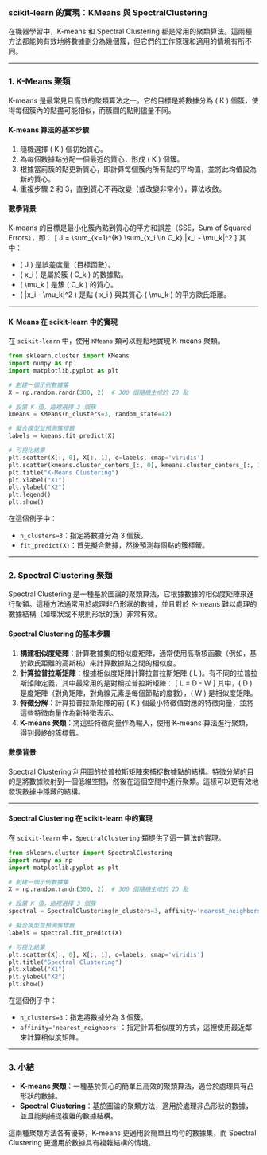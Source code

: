 ### **scikit-learn 的實現：KMeans 與 SpectralClustering**

在機器學習中，K-means 和 Spectral Clustering 都是常用的聚類算法。這兩種方法都能夠有效地將數據劃分為幾個簇，但它們的工作原理和適用的情境有所不同。

---

### **1. K-Means 聚類**

K-means 是最常見且高效的聚類算法之一。它的目標是將數據分為 \( K \) 個簇，使得每個簇內的點盡可能相似，而簇間的點則儘量不同。

#### **K-means 算法的基本步驟**
1. 隨機選擇 \( K \) 個初始質心。
2. 為每個數據點分配一個最近的質心，形成 \( K \) 個簇。
3. 根據當前簇的點更新質心，即計算每個簇內所有點的平均值，並將此均值設為新的質心。
4. 重複步驟 2 和 3，直到質心不再改變（或改變非常小），算法收斂。

#### **數學背景**
K-means 的目標是最小化簇內點到質心的平方和誤差（SSE，Sum of Squared Errors），即：
\[
J = \sum_{k=1}^{K} \sum_{x_i \in C_k} \|x_i - \mu_k\|^2
\]
其中：
- \( J \) 是誤差度量（目標函數）。
- \( x_i \) 是屬於簇 \( C_k \) 的數據點。
- \( \mu_k \) 是簇 \( C_k \) 的質心。
- \( \|x_i - \mu_k\|^2 \) 是點 \( x_i \) 與其質心 \( \mu_k \) 的平方歐氏距離。

---

#### **K-Means 在 scikit-learn 中的實現**

在 `scikit-learn` 中，使用 `KMeans` 類可以輕鬆地實現 K-means 聚類。

```python
from sklearn.cluster import KMeans
import numpy as np
import matplotlib.pyplot as plt

# 創建一個示例數據集
X = np.random.randn(300, 2)  # 300 個隨機生成的 2D 點

# 設置 K 值，這裡選擇 3 個簇
kmeans = KMeans(n_clusters=3, random_state=42)

# 擬合模型並預測簇標籤
labels = kmeans.fit_predict(X)

# 可視化結果
plt.scatter(X[:, 0], X[:, 1], c=labels, cmap='viridis')
plt.scatter(kmeans.cluster_centers_[:, 0], kmeans.cluster_centers_[:, 1], c='red', marker='x', s=100, label='Centroids')
plt.title("K-Means Clustering")
plt.xlabel("X1")
plt.ylabel("X2")
plt.legend()
plt.show()
```

在這個例子中：
- `n_clusters=3`：指定將數據分為 3 個簇。
- `fit_predict(X)`：首先擬合數據，然後預測每個點的簇標籤。

---

### **2. Spectral Clustering 聚類**

Spectral Clustering 是一種基於圖論的聚類算法，它根據數據的相似度矩陣來進行聚類。這種方法通常用於處理非凸形狀的數據，並且對於 K-means 難以處理的數據結構（如環狀或不規則形狀的簇）非常有效。

#### **Spectral Clustering 的基本步驟**
1. **構建相似度矩陣**：計算數據集的相似度矩陣，通常使用高斯核函數（例如，基於歐氏距離的高斯核）來計算數據點之間的相似度。
2. **計算拉普拉斯矩陣**：根據相似度矩陣計算拉普拉斯矩陣 \( L \)。有不同的拉普拉斯矩陣定義，其中最常用的是對稱拉普拉斯矩陣：
   \[
   L = D - W
   \]
   其中，\( D \) 是度矩陣（對角矩陣，對角線元素是每個節點的度數），\( W \) 是相似度矩陣。
3. **特徵分解**：計算拉普拉斯矩陣的前 \( K \) 個最小特徵值對應的特徵向量，並將這些特徵向量作為新特徵表示。
4. **K-means 聚類**：將這些特徵向量作為輸入，使用 K-means 算法進行聚類，得到最終的簇標籤。

#### **數學背景**
Spectral Clustering 利用圖的拉普拉斯矩陣來捕捉數據點的結構。特徵分解的目的是將數據映射到一個低維空間，然後在這個空間中進行聚類。這樣可以更有效地發現數據中隱藏的結構。

---

#### **Spectral Clustering 在 scikit-learn 中的實現**

在 `scikit-learn` 中，`SpectralClustering` 類提供了這一算法的實現。

```python
from sklearn.cluster import SpectralClustering
import numpy as np
import matplotlib.pyplot as plt

# 創建一個示例數據集
X = np.random.randn(300, 2)  # 300 個隨機生成的 2D 點

# 設置 K 值，這裡選擇 3 個簇
spectral = SpectralClustering(n_clusters=3, affinity='nearest_neighbors', random_state=42)

# 擬合模型並預測簇標籤
labels = spectral.fit_predict(X)

# 可視化結果
plt.scatter(X[:, 0], X[:, 1], c=labels, cmap='viridis')
plt.title("Spectral Clustering")
plt.xlabel("X1")
plt.ylabel("X2")
plt.show()
```

在這個例子中：
- `n_clusters=3`：指定將數據分為 3 個簇。
- `affinity='nearest_neighbors'`：指定計算相似度的方式，這裡使用最近鄰來計算相似度矩陣。

---

### **3. 小結**

- **K-means 聚類**：一種基於質心的簡單且高效的聚類算法，適合於處理具有凸形狀的數據。
- **Spectral Clustering**：基於圖論的聚類方法，適用於處理非凸形狀的數據，並且能夠捕捉複雜的數據結構。

這兩種聚類方法各有優勢，K-means 更適用於簡單且均勻的數據集，而 Spectral Clustering 更適用於數據具有複雜結構的情境。